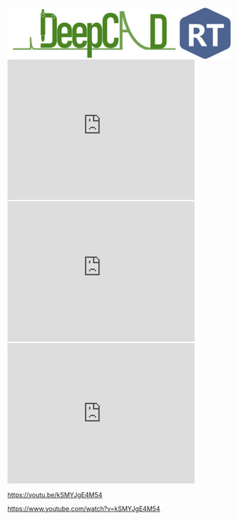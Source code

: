 <img src="https://github.com/STAR-811/Deepcad-RT-page/blob/master/images/logo.PNG?raw=true" width="800" align="middle">





<iframe width="420" height="315" src="https://www.youtube.com/embed/GzdKMVn8avo" frameborder="0" allowfullscreen></iframe>

<iframe width="420" height="315" src="https://www.youtube.com/watch?v=kSMYJgE4M54" frameborder="0" allowfullscreen></iframe>





<iframe width="420" height="315" src="https://youtu.be/kSMYJgE4M54" frameborder="0" allowfullscreen></iframe>



https://youtu.be/kSMYJgE4M54



https://www.youtube.com/watch?v=kSMYJgE4M54

